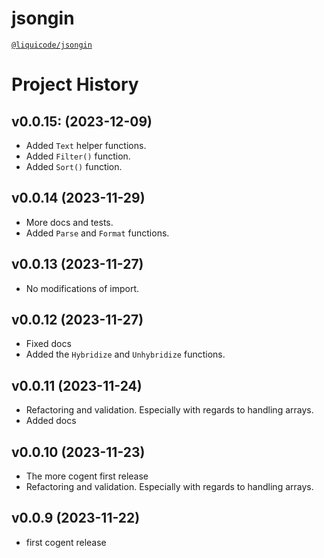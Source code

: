 # jsongin
[`@liquicode/jsongin`](https://github.com/liquicode/jsongin)


# Project History


v0.0.15: (2023-12-09)
---------------------------------------------------------------------

- Added `Text` helper functions.
- Added `Filter()` function.
- Added `Sort()` function.


v0.0.14 (2023-11-29)
---------------------------------------------------------------------

- More docs and tests.
- Added `Parse` and `Format` functions.


v0.0.13 (2023-11-27)
---------------------------------------------------------------------

- No modifications of import.


v0.0.12 (2023-11-27)
---------------------------------------------------------------------

- Fixed docs
- Added the `Hybridize` and `Unhybridize` functions.


v0.0.11 (2023-11-24)
---------------------------------------------------------------------

- Refactoring and validation. Especially with regards to handling arrays.
- Added docs

v0.0.10 (2023-11-23)
---------------------------------------------------------------------

- The more cogent first release
- Refactoring and validation. Especially with regards to handling arrays.


v0.0.9 (2023-11-22)
---------------------------------------------------------------------

- first cogent release

